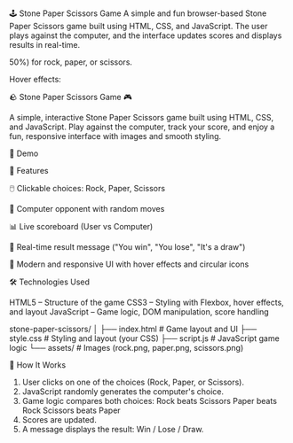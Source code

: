🕹️ Stone Paper Scissors Game
A simple and fun browser-based Stone Paper Scissors game built using HTML, CSS, and JavaScript. The user plays against the computer, and the interface updates scores and displays results in real-time.

 50%) for rock, paper, or scissors.

Hover effects:

🪨 Stone Paper Scissors Game 🎮

A simple, interactive Stone Paper Scissors game built using HTML, CSS, and JavaScript. Play against the computer, track your score, and enjoy a fun, responsive interface with images and smooth styling.

📸 Demo

 

🚀 Features

🖱️ Clickable choices: Rock, Paper, Scissors

🤖 Computer opponent with random moves

📊 Live scoreboard (User vs Computer)

💬 Real-time result message ("You win", "You lose", "It's a draw")

🎨 Modern and responsive UI with hover effects and circular icons

🛠️ Technologies Used

HTML5 – Structure of the game
CSS3 – Styling with Flexbox, hover effects, and layout
JavaScript – Game logic, DOM manipulation, score handling

stone-paper-scissors/
│
├── index.html # Game layout and UI
├── style.css # Styling and layout (your CSS)
├── script.js # JavaScript game logic
└── assets/ # Images (rock.png, paper.png, scissors.png)

📜 How It Works
1. User clicks on one of the choices (Rock, Paper, or Scissors).
2. JavaScript randomly generates the computer's choice.
3. Game logic compares both choices:
Rock beats Scissors
Paper beats Rock
Scissors beats Paper
4. Scores are updated.
5. A message displays the result: Win / Lose / Draw.
